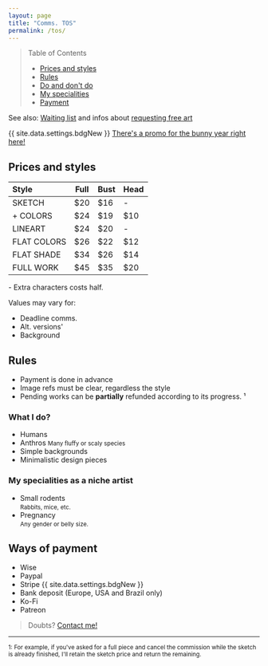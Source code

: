 ```yaml
---
layout: page
title: "Comms. TOS"
permalink: /tos/
---
```


> Table of Contents
> 
> - [Prices and styles](#prices-and-styles)
> - [Rules](#rules)
> - [Do and don't do](#what-i-do)
> - [My specialities](#my-specialities)
> - [Payment](#ways-of-payment)

See also: [Waiting list](/queue) and infos about [requesting free art](/requests)

{{ site.data.settings.bdgNew }}
[There's a promo for the bunny year right here!](https://teijuan.github.io/blog/2023-02-14-bunny-year-promo)

## Prices and styles

| Style          | Full | Bust | Head |
| :------------- | ---- | ---- | ---- |
| SKETCH         | $20  | $16  | -    |
| + COLORS       | $24  | $19  | $10  |
| LINEART        | $24  | $20  | -    |
| FLAT COLORS       | $26  | $22  | $12  |
| FLAT SHADE    | $34  | $26  | $14  |
| FULL WORK    | $45  | $35  | $20  |

\- Extra characters costs half.

Values may vary for:
- Deadline comms.
- Alt. versions'
- Background

## Rules
- Payment is done in advance
- Image refs must be clear, regardless the style
- Pending works can be **partially** refunded according to its progress. ¹

### What I do?
- Humans
- Anthros
<small>Many fluffy or scaly species</small>
- Simple backgrounds
- Minimalistic design pieces

### My specialities as a niche artist
- Small rodents<br><small>Rabbits, mice, etc.</small>
- Pregnancy<br><small>Any gender or belly size.</small>

## Ways of payment
- Wise
- Paypal
- Stripe {{ site.data.settings.bdgNew }}
- Bank deposit (Europe, USA and Brazil only)
- Ko-Fi
- Patreon

> Doubts? [Contact me!](/contact)

____
<sub>
1: For example, if you've asked for a full piece and cancel the commission while the sketch is already finished, I'll retain the sketch price and return the remaining.
</sub>